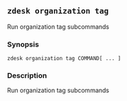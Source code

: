 ## `zdesk organization tag`

Run organization tag subcommands

### Synopsis

    zdesk organization tag COMMAND[ ... ]

### Description

Run organization tag subcommands

